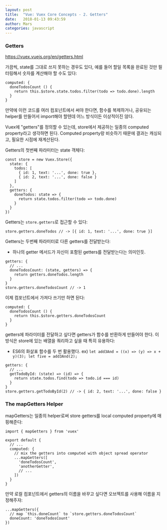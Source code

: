 ```yaml
---
layout: post
title:  "Vue: Vuex Core Concepts - 2. Getters"
date:   2018-01-13 09:43:59
author: Mars
categories: javascript
---
```


### Getters
https://vuex.vuejs.org/en/getters.html

가끔씩, state를 그대로 쓰지 못하는 경우도 있다, 예를 들어 할일 목록을 완료된 것만 필터링해서 숫자를 계산해야 할 수도 있다:
```
computed: {
  doneTodosCount () {
    return this.$store.state.todos.filter(todo => todo.done).length
  }
}
```
만약에 이런 코드를 여러 컴포넌트에서 써야 한다면, 함수를 복제하거나, 공유되는 helper를 만들어서 import해야 할텐데 어느 방식이든 이상적이진 않다.

Vuex에 "getters"를 정의할 수 있는데, store에서 제공하는 일종의 computed property라고 생각하면 된다. Computed property랑 비슷하기 때문에 결과는 캐싱되고, 필요한 시점에 재계산된다.

Getters의 첫번째 파라미터는 state 객체다:
```
const store = new Vuex.Store({
  state: {
    todos: [
      { id: 1, text: '...', done: true },
      { id: 2, text: '...', done: false }
    ]
  },
  getters: {
    doneTodos: state => {
      return state.todos.filter(todo => todo.done)
    }
  }
})
```

Getters는 `store.getters`로 접근할 수 있다:
```
store.getters.doneTodos // -> [{ id: 1, text: '...', done: true }]
```

Getters는 두번째 파라미터로 다른 getters를 전달받는다:
- 하나의 getter 메서드가 자신이 포함된 getters를 전달받는다는 의미인듯.
```
getters: {
  // ...
  doneTodosCount: (state, getters) => {
    return getters.doneTodos.length
  }
}
store.getters.doneTodosCount // -> 1
```

이제 컴포넌트에서 가져다 쓰기만 하면 된다:
```
computed: {
  doneTodosCount () {
    return this.$store.getters.doneTodosCount
  }
}
```

getters에 파라미터를 전달하고 싶다면 getters가 함수를 반환하게 만들어야 한다.
이 방식은 store에 있는 배열을 쿼리하고 싶을 때 특히 유용하다:
- ES6의 화살표 함수를 두 번 활용했다. ex) `let add3And = ((x) => (y) => x + y)(3); let five = add3And(2);`
```
getters: {
  // ...
  getTodoById: (state) => (id) => {
    return state.todos.find(todo => todo.id === id)
  }
}
store.getters.getTodoById(2) // -> { id: 2, text: '...', done: false }
```

### The mapGetters Helper
mapGetters는 일종의 helper로써 store getters를 local computed property에 매핑해준다:
```
import { mapGetters } from 'vuex'

export default {
  // ...
  computed: {
    // mix the getters into computed with object spread operator
    ...mapGetters([
      'doneTodosCount',
      'anotherGetter',
      // ...
    ])
  }
}
```
만약 로컬 컴포넌트에서 getters의 이름을 바꾸고 싶다면 오브젝트를 사용해 이름을 지정해주자:
```
...mapGetters({
  // map `this.doneCount` to `store.getters.doneTodosCount`
  doneCount: 'doneTodosCount'
})
```